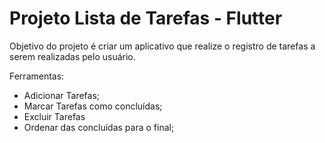 # Projeto Lista de Tarefas - Flutter

Objetivo do projeto é criar um aplicativo que realize o registro de tarefas a serem realizadas pelo usuário.

Ferramentas:

- Adicionar Tarefas;
- Marcar Tarefas como concluídas;
- Excluir Tarefas
- Ordenar das concluídas para o final;
